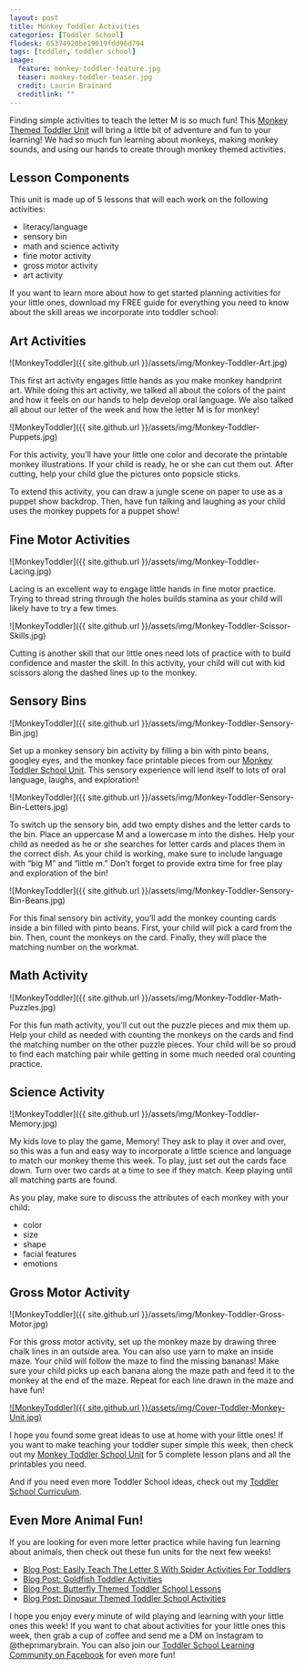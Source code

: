 ```yaml
---
layout: post
title: Monkey Toddler Activities
categories: [Toddler School]
flodesk: 65374920be19019fdd96d794
tags: [toddler, toddler school]
image:
  feature: monkey-toddler-feature.jpg
  teaser: monkey-toddler-teaser.jpg
  credit: Laurin Brainard
  creditlink: ""
---
```

Finding simple activities to teach the letter M is so much fun! This [Monkey Themed Toddler Unit](https://www.teacherspayteachers.com/Product/-50-off-for-48-Hours-Toddler-Lesson-Plans-Monkey-Themed-Lessons-4921698?utm_source=PB%20Blog&utm_campaign=Monkey%20Toddler%20School%20Unit) will bring a little bit of adventure and fun to your learning! We had so much fun learning about monkeys, making monkey sounds, and using our hands to create through monkey themed activities. 

## Lesson Components 
This unit is made up of 5 lessons that will each work on the following activities:
- literacy/language 
- sensory bin 
- math and science activity 
- fine motor activity 
- gross motor activity 
- art activity 

If you want to learn more about how to get started planning activities for your little ones, download my FREE guide for everything you need to know about the skill areas we incorporate into toddler school:

<div id="fd-form-65374920be19019fdd96d794"></div>
<script>
  window.fd('form', {
    formId: '65374920be19019fdd96d794',
    containerEl: '#fd-form-65374920be19019fdd96d794'
  });
</script>

## Art Activities 

![MonkeyToddler]({{ site.github.url }}/assets/img/Monkey-Toddler-Art.jpg)

This first art activity engages little hands as you make monkey handprint art. While doing this art activity, we talked all about the colors of the paint and how it feels on our hands to help develop oral language. We also talked all about our letter of the week and how the letter M is for monkey! 

![MonkeyToddler]({{ site.github.url }}/assets/img/Monkey-Toddler-Puppets.jpg)

For this activity, you’ll have your little one color and decorate the printable monkey illustrations. If your child is ready, he or she can cut them out. After cutting, help your child glue the pictures onto popsicle sticks. 

To extend this activity, you can draw a jungle scene on paper to use as a puppet show backdrop. Then, have fun talking and laughing as your child uses the monkey puppets for a puppet show!

## Fine Motor Activities 

![MonkeyToddler]({{ site.github.url }}/assets/img/Monkey-Toddler-Lacing.jpg)

Lacing is an excellent way to engage little hands in fine motor practice. Trying to thread string through the holes builds stamina as your child will likely have to try a few times. 

![MonkeyToddler]({{ site.github.url }}/assets/img/Monkey-Toddler-Scissor-Skills.jpg)

Cutting is another skill that our little ones need lots of practice with to build confidence and master the skill. In this activity, your child will cut with kid scissors along the dashed lines up to the monkey. 

## Sensory Bins 

![MonkeyToddler]({{ site.github.url }}/assets/img/Monkey-Toddler-Sensory-Bin.jpg)

Set up a monkey sensory bin activity by filling a bin with pinto beans, googley eyes, and the monkey face printable pieces from our [Monkey Toddler School Unit](https://www.teacherspayteachers.com/Product/-50-off-for-48-Hours-Toddler-Lesson-Plans-Monkey-Themed-Lessons-4921698?utm_source=PB%20Blog&utm_campaign=Monkey%20Toddler%20School%20Unit). This sensory experience will lend itself to lots of oral language, laughs, and exploration! 

![MonkeyToddler]({{ site.github.url }}/assets/img/Monkey-Toddler-Sensory-Bin-Letters.jpg)

To switch up the sensory bin, add two empty dishes and the letter cards to the bin. Place an uppercase M and a lowercase m into the dishes. Help your child as needed as he or she searches for letter cards and places them in the correct dish. As your child is working, make sure to include language with “big M” and “little m.” Don’t forget to provide extra time for free play and exploration of the bin! 

![MonkeyToddler]({{ site.github.url }}/assets/img/Monkey-Toddler-Sensory-Bin-Beans.jpg)

For this final sensory bin activity, you’ll add the monkey counting cards inside a bin filled with pinto beans. First, your child will pick a card from the bin. Then, count the monkeys on the card. Finally, they will place the matching number on the workmat.

## Math Activity 

![MonkeyToddler]({{ site.github.url }}/assets/img/Monkey-Toddler-Math-Puzzles.jpg)

For this fun math activity, you’ll cut out the puzzle pieces and mix them up. Help your child as needed with counting the monkeys on the cards and find the matching number on the other puzzle pieces. Your child will be so proud to find each matching pair while getting in some much needed oral counting practice.

## Science Activity 

![MonkeyToddler]({{ site.github.url }}/assets/img/Monkey-Toddler-Memory.jpg)

My kids love to play the game, Memory! They ask to play it over and over, so this was a fun and easy way to incorporate a little science and language to match our monkey theme this week. To play, just set out the cards face down. Turn over two cards at a time to see if they match. Keep playing until all matching parts are found. 

As you play, make sure to discuss the attributes of each monkey with your child: 
- color
- size
- shape
- facial features
- emotions

## Gross Motor Activity 

![MonkeyToddler]({{ site.github.url }}/assets/img/Monkey-Toddler-Gross-Motor.jpg)

For this gross motor activity, set up the monkey maze by drawing three chalk lines in an outside area. You can also use yarn to make an inside maze. Your child will follow the maze to find the missing bananas! Make sure your child picks up each banana along the maze path and feed it to the monkey at the end of the maze. Repeat for each line drawn in the maze and have fun! 

[![MonkeyToddler]({{ site.github.url }}/assets/img/Cover-Toddler-Monkey-Unit.jpg)](https://www.teacherspayteachers.com/Product/-50-off-for-48-Hours-Toddler-Lesson-Plans-Monkey-Themed-Lessons-4921698?utm_source=PB%20Blog&utm_campaign=Monkey%20Toddler%20School%20Unit)


I hope you found some great ideas to use at home with your little ones! If you want to make teaching your toddler super simple this week, then check out my [Monkey Toddler School Unit](https://www.teacherspayteachers.com/Product/-50-off-for-48-Hours-Toddler-Lesson-Plans-Monkey-Themed-Lessons-4921698?utm_source=PB%20Blog&utm_campaign=Monkey%20Toddler%20School%20Unit) for 5 complete lesson plans and all the printables you need. 

And if you need even more Toddler School ideas, check out my [Toddler School Curriculum](https://www.teacherspayteachers.com/Product/Toddler-Activities-Lesson-Plans-Tot-School-Curriculum-Homeschool-Preschool-4296281?utm_source=PB%20Blog&utm_campaign=Toddler%20Bundle%20Upsell).

## Even More Animal Fun!
If you are looking for even more letter practice while having fun learning about animals, then check out these fun units for the next few weeks!
- [Blog Post: Easily Teach The Letter S With Spider Activities For Toddlers](https://theprimarybrain.com/toddler%20school/2022/09/20/Easily-Teach-the-Letter-S/)
- [Blog Post: Goldfish Toddler Activities](https://theprimarybrain.com/toddler%20school/2022/04/15/Goldfish-Toddler-Activities/)
- [Blog Post: Butterfly Themed Toddler School Lessons](https://theprimarybrain.com/toddler%20school/2020/03/04/Toddler-School-Curriculum-Butterly-Themed-Lessons/)
- [Blog Post: Dinosaur Themed Toddler School Activities](https://theprimarybrain.com/toddler%20school/2021/01/08/Toddler-School-Dinosaur-Activities/)

I hope you enjoy every minute of wild playing and learning with your little ones this week! If you want to chat about activities for your little ones this week, then grab a cup of coffee and send me a DM on Instagram to @theprimarybrain. You can also join our [Toddler School Learning Community on Facebook](https://www.facebook.com/groups/1277293075961826) for even more fun!